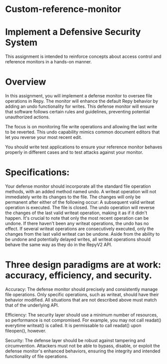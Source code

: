 # Custom-reference-monitor
# Implement a Defensive Security System

This assignment is intended to reinforce concepts about access control and reference monitors in a hands-on manner.

# Overview
In this assignment, you will implement a defense monitor to oversee file operations in Repy. The monitor will enhance the default Repy behavior by adding an undo functionality for writes. This defense monitor will ensure that software follows certain rules and guidelines, preventing potential unauthorized actions.

The focus is on monitoring file write operations and allowing the last write to be reverted. This undo capability mimics common document editors that let you reverse your most recent edit.

You should write test applications to ensure your reference monitor behaves properly in different cases and to test attacks against your monitor.

# Specifications:
Your defense monitor should incorporate all the standard file operation methods, with an added method named undo.
A writeat operation will not immediately write its changes to the file. The changes will only be permanent after either of the following occur:
A subsequent valid writeat operation is executed.
The file is closed.
The undo operation will reverse the changes of the last valid writeat operation, making it as if it didn't happen. It's crucial to note that only the most recent operation can be undone. If there haven't been any writeat operations, the undo has no effect. If several writeat operations are consecutively executed, only the changes from the last valid writeat can be undone.
Aside from the ability to be undone and potentially delayed writes, all writeat operations should behave the same way as they do in the RepyV2 API.

# Three design paradigms are at work: accuracy, efficiency, and security.

Accuracy: The defense monitor should precisely and consistently manage file operations. Only specific operations, such as writeat, should have their behavior modified. All situations that are not described above must match that of the underlying API.

Efficiency: The security layer should use a minimum number of resources, so performance is not compromised. For example, you may not call readat() everytime writeat() is called. It is permissable to call readat() upon fileopen(), however.

Security: The defense layer should be robust against tampering and circumvention. Attackers must not be able to bypass, disable, or exploit the defense monitor's enhanced behaviors, ensuring the integrity and intended functionality of file operations.
